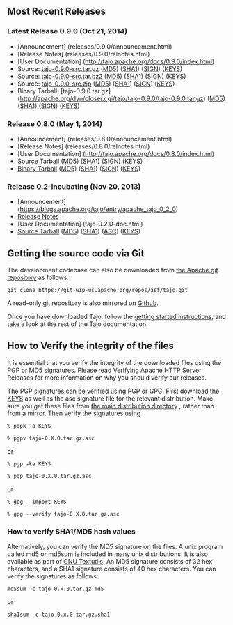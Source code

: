 <!--
  Licensed to the Apache Software Foundation (ASF) under one
  or more contributor license agreements.  See the NOTICE file
  distributed with this work for additional information
  regarding copyright ownership.  The ASF licenses this file
  to you under the Apache License, Version 2.0 (the
  "License"); you may not use this file except in compliance
  with the License.  You may obtain a copy of the License at

      http://www.apache.org/licenses/LICENSE-2.0

  Unless required by applicable law or agreed to in writing, software
  distributed under the License is distributed on an "AS IS" BASIS,
  WITHOUT WARRANTIES OR CONDITIONS OF ANY KIND, either express or implied.
  See the License for the specific language governing permissions and
  limitations under the License.
-->

## Most Recent Releases

### Latest Release 0.9.0 (Oct 21, 2014)

 * [Announcement] (releases/0.9.0/announcement.html)
 * [Release Notes] (releases/0.9.0/relnotes.html)
 * [User Documentation] (http://tajo.apache.org/docs/0.9.0/index.html)
 * Source: [tajo-0.9.0-src.tar.gz](http://apache.org/dyn/closer.cgi/tajo/tajo-0.9.0/tajo-0.9.0-src.tar.gz) ([MD5](http://www.apache.org/dist/tajo/tajo-0.9.0/tajo-0.9.0-src.tar.gz.md5)) ([SHA1](http://www.apache.org/dist/tajo/tajo-0.9.0/tajo-0.9.0-src.tar.gz.sha)) ([SIGN](http://www.apache.org/dist/tajo/tajo-0.9.0/tajo-0.9.0-src.tar.gz.asc)) ([KEYS](http://www.apache.org/dist/tajo/KEYS))
 * Source: [tajo-0.9.0-src.tar.bz2](http://apache.org/dyn/closer.cgi/tajo/tajo-0.9.0/tajo-0.9.0-src.tar.bz2) ([MD5](http://www.apache.org/dist/tajo/tajo-0.9.0/tajo-0.9.0-src.tar.bz2.md5)) ([SHA1](http://www.apache.org/dist/tajo/tajo-0.9.0/tajo-0.9.0-src.tar.bz2.sha)) ([SIGN](http://www.apache.org/dist/tajo/tajo-0.9.0/tajo-0.9.0-src.tar.bz2.asc)) ([KEYS](http://www.apache.org/dist/tajo/KEYS))
 * Source: [tajo-0.9.0-src.zip](http://apache.org/dyn/closer.cgi/tajo/tajo-0.9.0/tajo-0.9.0-src.zip) ([MD5](http://www.apache.org/dist/tajo/tajo-0.9.0/tajo-0.9.0-src.zip.md5)) ([SHA1](http://www.apache.org/dist/tajo/tajo-0.9.0/tajo-0.9.0-src.zip.sha)) ([SIGN](http://www.apache.org/dist/tajo/tajo-0.9.0/tajo-0.9.0-src.zip.asc)) ([KEYS](http://www.apache.org/dist/tajo/KEYS))
 * Binary Tarball: [tajo-0.9.0.tar.gz] (http://apache.org/dyn/closer.cgi/tajo/tajo-0.9.0/tajo-0.9.0.tar.gz) ([MD5](http://www.apache.org/dist/tajo/tajo-0.9.0/tajo-0.9.0.tar.gz.md5)) ([SHA1](http://www.apache.org/dist/tajo/tajo-0.9.0/tajo-0.9.0.tar.gz.sha)) ([SIGN](http://www.apache.org/dist/tajo/tajo-0.9.0/tajo-0.9.0.tar.gz.asc)) ([KEYS](http://www.apache.org/dist/tajo/KEYS))


### Release 0.8.0 (May 1, 2014)

 * [Announcement] (releases/0.8.0/announcement.html)
 * [Release Notes] (releases/0.8.0/relnotes.html)
 * [User Documentation] (http://tajo.apache.org/docs/0.8.0/index.html)
 * [Source Tarball](http://apache.org/dyn/closer.cgi/tajo/tajo-0.8.0/tajo-0.8.0-src.tar.gz) ([MD5](http://www.apache.org/dist/tajo/tajo-0.8.0/tajo-0.8.0-src.tar.gz.md5)) ([SHA1](http://www.apache.org/dist/tajo/tajo-0.8.0/tajo-0.8.0-src.tar.gz.sha)) ([SIGN](http://www.apache.org/dist/tajo/tajo-0.8.0/tajo-0.8.0-src.tar.gz.asc)) ([KEYS](http://www.apache.org/dist/tajo/KEYS))
 * [Binary Tarball](http://apache.org/dyn/closer.cgi/tajo/tajo-0.8.0/tajo-0.8.0.tar.gz) ([MD5](http://www.apache.org/dist/tajo/tajo-0.8.0/tajo-0.8.0.tar.gz.md5)) ([SHA1](http://www.apache.org/dist/tajo/tajo-0.8.0/tajo-0.8.0.tar.gz.sha)) ([SIGN](http://www.apache.org/dist/tajo/tajo-0.8.0/tajo-0.8.0.tar.gz.asc)) ([KEYS](http://www.apache.org/dist/tajo/KEYS))

### Release 0.2-incubating (Nov 20, 2013)
 * [Announcement] (https://blogs.apache.org/tajo/entry/apache_tajo_0_2_0)
 * [Release Notes](http://s.apache.org/tajo-0.2-release-notes)
 * [User Documentation] (tajo-0.2.0-doc.html)
 * [Source Tarball](http://apache.org/dyn/closer.cgi/tajo/tajo-0.2.0-incubating/tajo-0.2.0-incubating-src.tar.gz) ([MD5](http://www.apache.org/dist/tajo/tajo-0.2.0-incubating/tajo-0.2.0-incubating-src.tar.gz.md5)) ([SHA1](http://www.apache.org/dist/tajo/tajo-0.2.0-incubating/tajo-0.2.0-incubating-src.tar.gz.sha1)) ([ASC](http://www.apache.org/dist/tajo/tajo-0.2.0-incubating/tajo-0.2.0-incubating-src.tar.gz.asc)) ([KEYS](http://www.apache.org/dist/tajo/KEYS))

## Getting the source code via Git

The development codebase can also be downloaded from [the Apache git repository](https://git-wip-us.apache.org/repos/asf/tajo.git) as follows:

```
git clone https://git-wip-us.apache.org/repos/asf/tajo.git
```

A read-only git repository is also mirrored on [Github](https://github.com/apache/tajo).

Once you have downloaded Tajo, follow the [getting started instructions](http://tajo.apache.org/docs/current/getting_started.html), and take a look at the rest of the Tajo documentation.

## <a name="Verification"></a>How to Verify the integrity of the files

It is essential that you verify the integrity of the downloaded files using the PGP or MD5 signatures. Please read Verifying Apache HTTP Server Releases for more information on why you should verify our releases.

The PGP signatures can be verified using PGP or GPG. First download the [KEYS](http://www.apache.org/dist/tajo/KEYS) as well as the asc signature file for the relevant distribution. Make sure you get these files from [the main distribution directory](http://www.apache.org/dist/tajo/) , rather than from a mirror. Then verify the signatures using

```
% pgpk -a KEYS

% pgpv tajo-0.X.0.tar.gz.asc
```

or


``` 
% pgp -ka KEYS

% pgp tajo-0.X.0.tar.gz.asc
```

or 

```
% gpg --import KEYS

% gpg --verify tajo-0.X.0.tar.gz.asc
```

### How to verify SHA1/MD5 hash values

Alternatively, you can verify the MD5 signature on the files. A unix program called md5 or md5sum is included in many unix distributions. It is also available as part of [GNU Textutils](http://www.gnu.org/software/textutils/textutils.html). An MD5 signature consists of 32 hex characters, and a SHA1 signature consists of 40 hex characters. You can verify the signatures as follows:

```
md5sum -c tajo-0.x.0.tar.gz.md5
```

or

```
sha1sum -c tajo-0.x.0.tar.gz.sha1
```